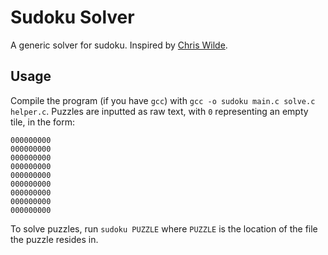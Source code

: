 # Sudoku Solver
A generic solver for sudoku.
Inspired by [Chris Wilde](https://github.com/chriswilde).

## Usage
Compile the program (if you have `gcc`) with `gcc -o sudoku main.c solve.c helper.c`.
Puzzles are inputted as raw text, with `0` representing an empty tile, in the form:
```
000000000
000000000
000000000
000000000
000000000
000000000
000000000
000000000
000000000
```
To solve puzzles, run `sudoku PUZZLE` where `PUZZLE` is the location of the file the puzzle resides in.